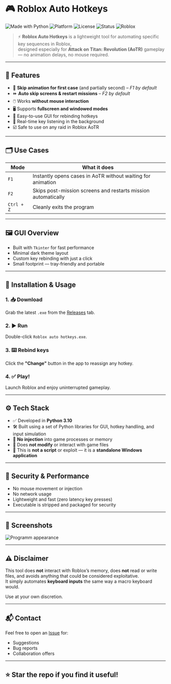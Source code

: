 # 🎮 Roblox Auto Hotkeys

![Made with Python](https://img.shields.io/badge/Python-3.10-blue?logo=python)
![Platform](https://img.shields.io/badge/Platform-Windows-lightgrey?logo=windows)
![License](https://img.shields.io/badge/License-Free-lightgreen)
![Status](https://img.shields.io/badge/Status-Stable-green)
![Roblox](https://img.shields.io/badge/Game-AoTR-red)

> ⚡ **Roblox Auto Hotkeys** is a lightweight tool for automating specific key sequences in Roblox,  
> designed especially for **Attack on Titan: Revolution (AoTR)** gameplay — no animation delays, no mouse required.

---

## 🧩 Features

- 🎯 **Skip animation for first case** (and partially second) – *F1 by default*
- ⏩ **Auto skip screens & restart missions** – *F2 by default*
- 🖱️ Works **without mouse interaction**
- 🖥️ Supports **fullscreen and windowed modes**
- 🧠 Easy-to-use GUI for rebinding hotkeys
- 🔄 Real-time key listening in the background
- ☑️ Safe to use on any raid in Roblox AoTR

---

## 🗂️ Use Cases

| Mode            | What it does                                                  |
|-----------------|---------------------------------------------------------------|
| `F1`            | Instantly opens cases in AoTR without waiting for animation   |
| `F2`            | Skips post-mission screens and restarts mission automatically |
| `Ctrl + Z`      | Cleanly exits the program                                     |

---

## 🖼️ GUI Overview

- Built with `Tkinter` for fast performance
- Minimal dark theme layout
- Custom key rebinding with just a click
- Small footprint — tray-friendly and portable

---

## 🚀 Installation & Usage

### 1. 📥 Download

Grab the latest `.exe` from the [Releases](https://github.com/qidemoto/Qidemoto/ANY-RAID-hotkeys-AoTR-Attack-on-Titan-Revolution/releases) tab.

### 2. ▶️ Run

Double-click `Roblox auto hotkeys.exe`.

### 3. ⌨️ Rebind keys

Click the **"Change"** button in the app to reassign any hotkey.

### 4. ✅ Play!

Launch Roblox and enjoy uninterrupted gameplay.

---

## ⚙️ Tech Stack

- ✅ Developed in **Python 3.10**
- 🛠️ Built using a set of Python libraries for GUI, hotkey handling, and input simulation
- 🧩 **No injection** into game processes or memory
- 🧷 Does **not modify** or interact with game files
- 🚫 This is **not a script** or exploit — it is a **standalone Windows application** 

---

## 🔐 Security & Performance

- No mouse movement or injection
- No network usage
- Lightweight and fast (zero latency key presses)
- Executable is stripped and packaged for security

---

## 📸 Screenshots

![Programm appearance](https://github.com/Qidemoto/ANY-RAID-hotkeys-AoTR-Attack-on-Titan-Revolution/blob/main/programm_view.png)

---

## ⚠️ Disclaimer

This tool does **not** interact with Roblox’s memory, does **not** read or write files, and avoids anything that could be considered exploitative.  
It simply automates **keyboard inputs** the same way a macro keyboard would.

Use at your own discretion.

---

## 📬 Contact

Feel free to open an [Issue](https://github.com/Qidemoto/ANY-RAID-hotkeys-AoTR-Attack-on-Titan-Revolution/issues) for:

- Suggestions
- Bug reports
- Collaboration offers

---

## ⭐ Star the repo if you find it useful!
